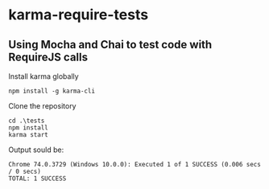 # karma-require-tests
## Using Mocha and Chai to test code with RequireJS calls

Install karma globally
```
npm install -g karma-cli
```
Clone the repository
```
cd .\tests
npm install
karma start
```
Output sould be:
```
Chrome 74.0.3729 (Windows 10.0.0): Executed 1 of 1 SUCCESS (0.006 secs / 0 secs)
TOTAL: 1 SUCCESS
```
